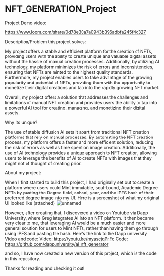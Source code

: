 # NFT_GENERATION_Project

Project Demo video:

https://www.loom.com/share/0d78e30a7a0943b396adbfa245f4c327


Description/Problem this project solves:

My project offers a stable and efficient platform for the creation of NFTs, providing users with the 
ability to create unique and valuable digital assets without the hassle of manual creation processes. 
Additionally, by utilizing AI technology, my platform minimizes the risk of errors and inconsistencies, 
ensuring that NFTs are minted to the highest quality standards. Furthermore, my project enables users 
to take advantage of the growing popularity and potential of NFTs, providing them with the opportunity 
to monetize their digital creations and tap into the rapidly growing NFT market.

Overall, my project offers a solution that addresses the challenges and limitations of 
manual NFT creation and provides users the ability to tap into a powerful AI tool for creating, managing, 
and monetizing their digital assets.


Why its unique?

The use of stable diffusion AI sets it apart from traditional NFT creation platforms that rely on manual 
processes. By automating the NFT creation process, my platform offers a faster and more efficient 
solution, reducing the risk of errors as well as time spent on image creation. Additionally, the use of 
AI technology provides a unique approach to NFT creation, allowing users to leverage the benefits of AI
to create NFTs with images that they might not of thought of creating prior. 


About my project:

When I first started to build this project, I had originally set out to create a platform where users 
could Mint immutable, soul-bound, Academic Degree NFTs by pasting the Degree field, school, year, and 
the IPFS hash of their preferred degree image into my UI. 
Here is a screenshot of what my original UI looked like (attached):
![unnamed](https://user-images.githubusercontent.com/106563909/217972069-8d0891b5-b75b-42c5-8b82-572e6baff248.jpg)


However, after creating that, I discovered a video on Youtube via Dapp University, where Greg integrates 
Ai into an NFT platform. It then became very clear to me, that leveraging Ai would be a much easier and 
more general solution for users to Mint NFTs, rather than having them go through using IPFS and 
pasting the hash. Here’s the link to the Dapp university Video and code:
Video: https://youtu.be/myascjqPnFc 
Code: https://github.com/dappuniversity/ai_nft_generator

and so, I have now created a new version of this project, which is the code in this repository.

Thanks for reading and checking it out!
